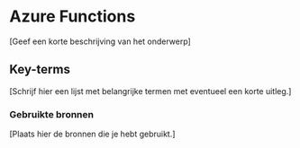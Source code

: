# Azure Functions 
[Geef een korte beschrijving van het onderwerp]

## Key-terms
[Schrijf hier een lijst met belangrijke termen met eventueel een korte uitleg.]

### Gebruikte bronnen
[Plaats hier de bronnen die je hebt gebruikt.]